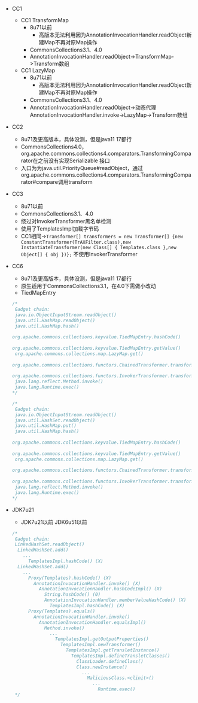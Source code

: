 * CC1
  * CC1 TransformMap
    * 8u71以前	
      * 高版本无法利用因为AnnotationInvocationHandler.readObject新建Map不再对原Map操作
    * CommonsCollections3.1、4.0
    * AnnotationInvocationHandler.readObject->TransformMap->Transform数组
  * CC1 LazyMap
    * 8u71以前
      * 高版本无法利用因为AnnotationInvocationHandler.readObject新建Map不再对原Map操作
    * CommonsCollections3.1、4.0
    * AnnotationInvocationHandler.readObject->动态代理AnnotationInvocationHandler.invoke->LazyMap->Transform数组
  
* CC2
  
  * 8u71及更高版本，具体没测，但是java11 17都行
  * CommonsCollections4.0，org.apache.commons.collections4.comparators.TransformingComparator在之前没有实现Serializable 接⼝
  * 入口为为java.util.PriorityQueue#readObject，通过org.apache.commons.collections4.comparators.TransformingComparator#compare调用transform
  
* CC3

  * 8u71以前
  * CommonsCollections3.1、4.0
  * 绕过对InvokerTransformer黑名单检测
  * 使用了TemplatesImpl加载字节码
  * CC1相同->`Transformer[] transformers = new Transformer[] {new ConstantTransformer(TrAXFilter.class),new InstantiateTransformer(new Class[] { Templates.class },new Object[] { obj })};` 不使用InvokerTransformer

* CC6

  * 8u71及更高版本，具体没测，但是java11 17都行
  * 原生适用于CommonsCollections3.1，在4.0下需做小改动
  * TiedMapEntry

  ```java
  /*
   Gadget chain:
   java.io.ObjectInputStream.readObject()
   java.util.HashMap.readObject()
   java.util.HashMap.hash()
   
  org.apache.commons.collections.keyvalue.TiedMapEntry.hashCode()
   
  org.apache.commons.collections.keyvalue.TiedMapEntry.getValue()
   org.apache.commons.collections.map.LazyMap.get()
   
  org.apache.commons.collections.functors.ChainedTransformer.transform()
   
  org.apache.commons.collections.functors.InvokerTransformer.transform()
   java.lang.reflect.Method.invoke()
   java.lang.Runtime.exec()
  */
  ```

  ```java
  /*
   Gadget chain:
   java.io.ObjectInputStream.readObject()
   java.util.HashSet.readObject()
   java.util.HashMap.put()
   java.util.HashMap.hash()
   
  org.apache.commons.collections.keyvalue.TiedMapEntry.hashCode()
   
  org.apache.commons.collections.keyvalue.TiedMapEntry.getValue()
   org.apache.commons.collections.map.LazyMap.get()
   
  org.apache.commons.collections.functors.ChainedTransformer.transform()
   
  org.apache.commons.collections.functors.InvokerTransformer.transform()
   java.lang.reflect.Method.invoke()
   java.lang.Runtime.exec()
  */

* JDK7u21

  * JDK7u21以前 JDK6u51以前

  ```java
  /*
   Gadget chain:
   LinkedHashSet.readObject()
    LinkedHashSet.add()
      ...
        TemplatesImpl.hashCode() (X)
    LinkedHashSet.add()
      ...
        Proxy(Templates).hashCode() (X)
          AnnotationInvocationHandler.invoke() (X)
            AnnotationInvocationHandler.hashCodeImpl() (X)
              String.hashCode() (0)
              AnnotationInvocationHandler.memberValueHashCode() (X)
                TemplatesImpl.hashCode() (X)
        Proxy(Templates).equals()
          AnnotationInvocationHandler.invoke()
            AnnotationInvocationHandler.equalsImpl()
              Method.invoke()
                ...
                  TemplatesImpl.getOutputProperties()
                    TemplatesImpl.newTransformer()
                      TemplatesImpl.getTransletInstance()
                        TemplatesImpl.defineTransletClasses()
                          ClassLoader.defineClass()
                          Class.newInstance()
                            ...
                              MaliciousClass.<clinit>()
                                ...
                                  Runtime.exec()
   */
  ```

  